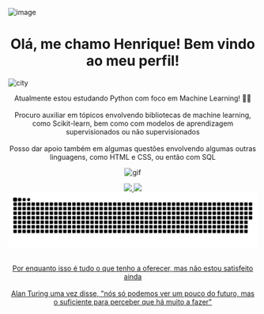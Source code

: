 ![image](https://github.com/user-attachments/assets/49a080ee-f8dd-4ee2-8681-3b0268cbad69)<html>
<h1 align="center"> Olá, me chamo Henrique! Bem vindo ao meu perfil! </h1>

<img src="https://www.google.com/url?sa=i&url=https%3A%2F%2Fwww.vectorstock.com%2Froyalty-free-vectors%2Fpixel-art-city-vectors&psig=AOvVaw1UPhMw9qHFUYz-AiNjOwUN&ust=1740094598691000&source=images&cd=vfe&opi=89978449&ved=0CBQQjRxqFwoTCKiK19Hz0IsDFQAAAAAdAAAAABAj" alt="city" height="200">

<body>
<p align="center"> 
Atualmente estou estudando Python com foco em Machine Learning! 🐍🤖 <br> <br>
Procuro auxiliar em tópicos envolvendo bibliotecas de machine learning, como Scikit-learn, bem como com modelos de aprendizagem supervisionados ou não supervisionados <br>
<br> Posso dar apoio também em algumas questões envolvendo algumas outras linguagens, como HTML e CSS, ou então com SQL
</p>

<p align="center">
<img src="https://media.tenor.com/yheo1GGu3FwAAAAd/rick-roll-rick-ashley.gif" alt="gif" height="500">
</p>

<div align="center">
<a href="https://github.com/Osodnil">
<img height="150em" src="https://github-readme-stats.vercel.app/api/top-langs/?username=Osodnil&layout=compact&langs_count=7&theme=dracula"/>
<img height="150em" src="https://github-readme-stats.vercel.app/api?username=Osodnil&show_icons=true&theme=dracula&include_all_commits=true&count_private=true"/>
</div>

<img src="https://raw.githubusercontent.com/Osodnil/Osodnil/output/snake.svg" alt="Snake animation" />

<p align="center">
<br> Por enquanto isso é tudo o que tenho a oferecer, mas não estou satisfeito ainda <br>
<br> Alan Turing uma vez disse, "nós só podemos ver um pouco do futuro, mas o suficiente para perceber que há muito a fazer"
</p>

</body>
</html>
